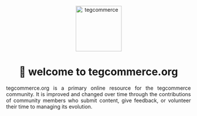 <p align="center">
    <a href="https://tegcommerce.org/">
    <img src="https://github.com/tegcommerce/tegcommerce-website/blob/master/public/teg.png" alt="tegcommerce" width="125" height="125">
  </a>
</p>
<h1 align="center">👋 welcome to tegcommerce.org</h1>

<p align="justify">tegcommerce.org is a primary online resource for the tegcommerce community. It is improved and changed over time through the contributions of community members who submit content, give feedback, or volunteer their time to managing its evolution.</font>